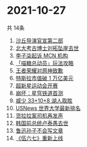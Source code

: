 # 2021-10-27
  共 14条

  <!-- BEGIN -->
  <!-- 最后更新时间:Wed Oct 27 2021 16:16:00 GMT+0000 (Coordinated Universal Time) -->
  1. [沙丘导演官宣第二部](https://www.zhihu.com/search?q=沙丘)
1. [北大考古博士刘拓坠崖去世](https://www.zhihu.com/search?q=刘拓)
1. [李子柒起诉 MCN 机构](https://www.zhihu.com/search?q=李子柒)
1. [「喵糖总动员」玩法攻略](https://www.zhihu.com/search?q=喵糖)
1. [王者荣耀对原神致歉](https://www.zhihu.com/search?q=原神)
1. [特斯拉市值破 1 万亿美元](https://www.zhihu.com/search?q=特斯拉)
1. [超新星运动会开赛](https://www.zhihu.com/search?q=超新星运动会4)
1. [崩坏：星穹铁道首测](https://www.zhihu.com/search?q=崩坏星穹铁道)
1. [威少 33+10+8 湖人取胜](https://www.zhihu.com/search?q=湖人)
1. [USNews 世界大学最新排名](https://www.zhihu.com/search?q=usnews大学排名2022)
1. [货拉拉案司机再发声](https://www.zhihu.com/search?q=货拉拉)
1. [韩国前总统卢泰愚去世](https://www.zhihu.com/search?q=卢泰愚)
1. [鲁迅孙子不会写文章](https://www.zhihu.com/search?q=鲁迅孙子)
1. [《伍六七》重新上线](https://www.zhihu.com/search?q=刺客伍六七)
  <!-- END -->
  